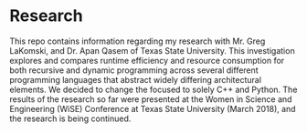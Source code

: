 # Research
This repo contains information regarding my research with Mr. Greg LaKomski, and Dr. Apan Qasem of Texas State University. This investigation explores and compares runtime efficiency and resource consumption for both recursive and dynamic programming across several different programming languages that abstract widely differing architectural elements. We decided to change the focused to solely C++ and Python. The results of the research so far were presented at the Women in Science and Engineering (WiSE) Conference at Texas State University (March 2018), and the research is being continued.
